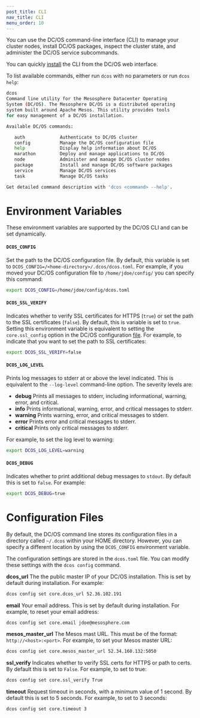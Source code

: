 ```yaml
---
post_title: CLI
nav_title: CLI
menu_order: 10 
---
```


You can use the DC/OS command-line interface (CLI) to manage your cluster nodes, install DC/OS packages, inspect the cluster state, and administer the DC/OS service subcommands. 

You can quickly [install](/docs/1.8/usage/cli/install) the CLI from the DC/OS web interface.

To list available commands, either run `dcos` with no parameters or run `dcos help`:

```bash
dcos
Command line utility for the Mesosphere Datacenter Operating
System (DC/OS). The Mesosphere DC/OS is a distributed operating
system built around Apache Mesos. This utility provides tools
for easy management of a DC/OS installation.

Available DC/OS commands:

   auth           	Authenticate to DC/OS cluster
   config         	Manage the DC/OS configuration file
   help           	Display help information about DC/OS
   marathon       	Deploy and manage applications to DC/OS
   node           	Administer and manage DC/OS cluster nodes
   package        	Install and manage DC/OS software packages
   service        	Manage DC/OS services
   task           	Manage DC/OS tasks

Get detailed command description with 'dcos <command> --help'.
```
    

# Environment Variables

These environment variables are supported by the DC/OS CLI and can be set dynamically.

#### `DCOS_CONFIG` 
Set the path to the DC/OS configuration file. By default, this variable is set to `DCOS_CONFIG=/<home-directory>/.dcos/dcos.toml`. For example, if you moved your DC/OS configuration file to `/home/jdoe/config/` you can specify this command:

```bash
export DCOS_CONFIG=/home/jdoe/config/dcos.toml
```
    
#### `DCOS_SSL_VERIFY` 
Indicates whether to verify SSL certificates for HTTPS (`true`) or set the path to the SSL certificates (`false`). By default, this is variable is set to `true`. Setting this environment variable is equivalent to setting the `core.ssl_config` option in the DC/OS configuration [file](#configuration-files). For example, to indicate that you want to set the path to SSL certificates:

```bash
export DCOS_SSL_VERIFY=false
```

#### `DCOS_LOG_LEVEL` 
Prints log messages to stderr at or above the level indicated. This is equivalent to the `--log-level` command-line option. The severity levels are:

*   **debug** Prints all messages to stderr, including informational, warning, error, and critical.
*   **info** Prints informational, warning, error, and critical messages to stderr.
*   **warning** Prints warning, error, and critical messages to stderr.
*   **error** Prints error and critical messages to stderr.
*   **critical** Prints only critical messages to stderr.

For example, to set the log level to warning:

```bash
export DCOS_LOG_LEVEL=warning
```
    

#### `DCOS_DEBUG` 
Indicates whether to print additional debug messages to `stdout`. By default this is set to `false`. For example:

```bash
export DCOS_DEBUG=true
```
    

# <a name="configuration-files"></a>Configuration Files

By default, the DC/OS command line stores its configuration files in a directory called `~/.dcos` within your HOME directory. However, you can specify a different location by using the `DCOS_CONFIG` environment variable.

The configuration settings are stored in the `dcos.toml` file. You can modify these settings with the `dcos config` command.

**dcos_url** The the public master IP of your DC/OS installation. This is set by default during installation. For example:

```bash
dcos config set core.dcos_url 52.36.102.191
```
    

**email** Your email address. This is set by default during installation. For example, to reset your email address:

```bash
dcos config set core.email jdoe@mesosphere.com
```
    

**mesos_master_url** The Mesos mast URL. This must be of the format: `http://<host>:<port>`. For example, to set your Mesos master URL:

```bash
dcos config set core.mesos_master_url 52.34.160.132:5050
```
    
    
**ssl_verify** Indicates whether to verify SSL certs for HTTPS or path to certs. By default this is set to `False`. For example, to set to true:

```bash
dcos config set core.ssl_verify True
```
    

**timeout** Request timeout in seconds, with a minimum value of 1 second. By default this is set to 5 seconds. For example, to set to 3 seconds:

```bash
dcos config set core.timeout 3
```

 
